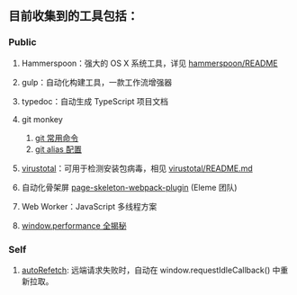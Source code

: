 ## 目前收集到的工具包括：

### Public

1. Hammerspoon：强大的 OS X 系统工具，详见 [hammerspoon/README](./hammerspoon/README.md)

2. gulp：自动化构建工具，一款工作流增强器
   
3. typedoc：自动生成 TypeScript 项目文档

4. git monkey
   1. [git 常用命令](https://github.com/EmilyQiRabbit/amazing-system-utils/blob/master/git-monkey/git.md)
   2. [git alias 配置](https://github.com/EmilyQiRabbit/amazing-system-utils/blob/master/git-monkey/git-alias.md)

5. [virustotal](https://developers.virustotal.com/v3.0/)：可用于检测安装包病毒，相见 [virustotal/README.md](./virustotal/README.md)

6. 自动化骨架屏 [page-skeleton-webpack-plugin](https://github.com/ElemeFE/page-skeleton-webpack-plugin) (Eleme 团队)

7. Web Worker：JavaScript 多线程方案

8. [window.performance 全揭秘](https://www.cnblogs.com/tugenhua0707/p/10982332.html)

### Self

1. [autoRefetch](https://github.com/EmilyQiRabbit/amazing-system-utils/blob/master/autoRefetch/autoRefetch.ts): 远端请求失败时，自动在 window.requestIdleCallback() 中重新拉取。
